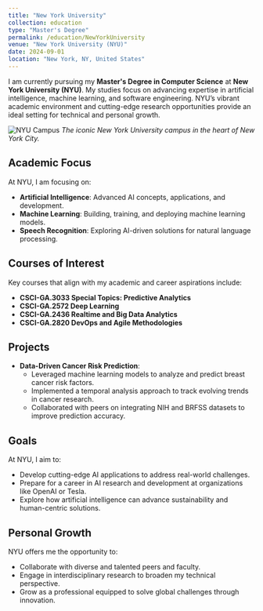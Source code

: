 ```yaml
---
title: "New York University"
collection: education
type: "Master's Degree"
permalink: /education/NewYorkUniversity
venue: "New York University (NYU)"
date: 2024-09-01
location: "New York, NY, United States"
---
```

I am currently pursuing my **Master's Degree in Computer Science** at **New York University (NYU)**. My studies focus on advancing expertise in artificial intelligence, machine learning, and software engineering. NYU’s vibrant academic environment and cutting-edge research opportunities provide an ideal setting for technical and personal growth.

![NYU Campus](../images/NYU-1.jpg)
*The iconic New York University campus in the heart of New York City.*

## Academic Focus
At NYU, I am focusing on:
- **Artificial Intelligence**: Advanced AI concepts, applications, and development.
- **Machine Learning**: Building, training, and deploying machine learning models.
- **Speech Recognition**: Exploring AI-driven solutions for natural language processing.

## Courses of Interest
Key courses that align with my academic and career aspirations include:
- **CSCI-GA.3033 Special Topics: Predictive Analytics**
- **CSCI-GA.2572 Deep Learning**
- **CSCI-GA.2436 Realtime and Big Data Analytics**
- **CSCI-GA.2820 DevOps and Agile Methodologies**

## Projects
- **Data-Driven Cancer Risk Prediction**:
  - Leveraged machine learning models to analyze and predict breast cancer risk factors.
  - Implemented a temporal analysis approach to track evolving trends in cancer research.
  - Collaborated with peers on integrating NIH and BRFSS datasets to improve prediction accuracy.

## Goals
At NYU, I aim to:
- Develop cutting-edge AI applications to address real-world challenges.
- Prepare for a career in AI research and development at organizations like OpenAI or Tesla.
- Explore how artificial intelligence can advance sustainability and human-centric solutions.

## Personal Growth
NYU offers me the opportunity to:
- Collaborate with diverse and talented peers and faculty.
- Engage in interdisciplinary research to broaden my technical perspective.
- Grow as a professional equipped to solve global challenges through innovation.